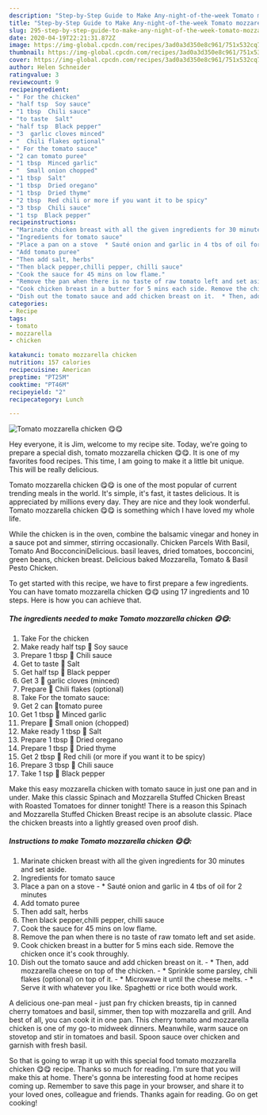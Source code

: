 ```yaml
---
description: "Step-by-Step Guide to Make Any-night-of-the-week Tomato mozzarella chicken 😋😋"
title: "Step-by-Step Guide to Make Any-night-of-the-week Tomato mozzarella chicken 😋😋"
slug: 295-step-by-step-guide-to-make-any-night-of-the-week-tomato-mozzarella-chicken
date: 2020-04-19T22:21:31.872Z
image: https://img-global.cpcdn.com/recipes/3ad0a3d350e8c961/751x532cq70/tomato-mozzarella-chicken-😋😋-recipe-main-photo.jpg
thumbnail: https://img-global.cpcdn.com/recipes/3ad0a3d350e8c961/751x532cq70/tomato-mozzarella-chicken-😋😋-recipe-main-photo.jpg
cover: https://img-global.cpcdn.com/recipes/3ad0a3d350e8c961/751x532cq70/tomato-mozzarella-chicken-😋😋-recipe-main-photo.jpg
author: Helen Schneider
ratingvalue: 3
reviewcount: 9
recipeingredient:
- " For the chicken"
- "half tsp  Soy sauce"
- "1 tbsp  Chili sauce"
- "to taste  Salt"
- "half tsp  Black pepper"
- "3  garlic cloves minced"
- "  Chili flakes optional"
- " For the tomato sauce"
- "2 can tomato puree"
- "1 tbsp  Minced garlic"
- "  Small onion chopped"
- "1 tbsp  Salt"
- "1 tbsp  Dried oregano"
- "1 tbsp  Dried thyme"
- "2 tbsp  Red chili or more if you want it to be spicy"
- "3 tbsp  Chili sauce"
- "1 tsp  Black pepper"
recipeinstructions:
- "Marinate chicken breast with all the given ingredients for 30 minutes and set aside."
- "Ingredients for tomato sauce"
- "Place a pan on a stove  * Sauté onion and garlic in 4 tbs of oil for 2 minutes"
- "Add tomato puree"
- "Then add salt, herbs"
- "Then black pepper,chilli pepper, chilli sauce"
- "Cook the sauce for 45 mins on low flame."
- "Remove the pan when there is no taste of raw tomato left and set aside."
- "Cook chicken breast in a butter for 5 mins each side. Remove the chicken once it&#39;s cook throughly."
- "Dish out the tomato sauce and add chicken breast on it.  * Then, add mozzarella cheese on top of the chicken.  * Sprinkle some parsley, chili flakes (optional) on top of it. * Microwave it until the cheese melts. * Serve it with whatever you like. Spaghetti or rice both would work."
categories:
- Recipe
tags:
- tomato
- mozzarella
- chicken

katakunci: tomato mozzarella chicken 
nutrition: 157 calories
recipecuisine: American
preptime: "PT25M"
cooktime: "PT46M"
recipeyield: "2"
recipecategory: Lunch

---
```



![Tomato mozzarella chicken 😋😋](https://img-global.cpcdn.com/recipes/3ad0a3d350e8c961/751x532cq70/tomato-mozzarella-chicken-😋😋-recipe-main-photo.jpg)

Hey everyone, it is Jim, welcome to my recipe site. Today, we're going to prepare a special dish, tomato mozzarella chicken 😋😋. It is one of my favorites food recipes. This time, I am going to make it a little bit unique. This will be really delicious.

Tomato mozzarella chicken 😋😋 is one of the most popular of current trending meals in the world. It's simple, it's fast, it tastes delicious. It is appreciated by millions every day. They are nice and they look wonderful. Tomato mozzarella chicken 😋😋 is something which I have loved my whole life.

While the chicken is in the oven, combine the balsamic vinegar and honey in a sauce pot and simmer, stirring occasionally. Chicken Parcels With Basil, Tomato And BocconciniDelicious. basil leaves, dried tomatoes, bocconcini, green beans, chicken breast. Delicious baked Mozzarella, Tomato &amp; Basil Pesto Chicken.


To get started with this recipe, we have to first prepare a few ingredients. You can have tomato mozzarella chicken 😋😋 using 17 ingredients and 10 steps. Here is how you can achieve that.

<!--inarticleads1-->

##### The ingredients needed to make Tomato mozzarella chicken 😋😋:

1. Take  For the chicken
1. Make ready half tsp 🐔 Soy sauce
1. Prepare 1 tbsp 🐔 Chili sauce
1. Get to taste 🐔 Salt
1. Get half tsp 🐔 Black pepper
1. Get 3 🐔 garlic cloves (minced)
1. Prepare  🐔 Chili flakes (optional)
1. Take  For the tomato sauce:
1. Get 2 can 🍅tomato puree
1. Get 1 tbsp 🍅 Minced garlic
1. Prepare  🍅 Small onion (chopped)
1. Make ready 1 tbsp 🍅 Salt
1. Prepare 1 tbsp 🍅 Dried oregano
1. Prepare 1 tbsp 🍅 Dried thyme
1. Get 2 tbsp 🍅 Red chili (or more if you want it to be spicy)
1. Prepare 3 tbsp 🍅 Chili sauce
1. Take 1 tsp 🍅 Black pepper


Make this easy mozzarella chicken with tomato sauce in just one pan and in under. Make this classic Spinach and Mozzarella Stuffed Chicken Breast with Roasted Tomatoes for dinner tonight! There is a reason this Spinach and Mozzarella Stuffed Chicken Breast recipe is an absolute classic. Place the chicken breasts into a lightly greased oven proof dish. 

<!--inarticleads2-->

##### Instructions to make Tomato mozzarella chicken 😋😋:

1. Marinate chicken breast with all the given ingredients for 30 minutes and set aside.
1. Ingredients for tomato sauce
1. Place a pan on a stove  - * Sauté onion and garlic in 4 tbs of oil for 2 minutes
1. Add tomato puree
1. Then add salt, herbs
1. Then black pepper,chilli pepper, chilli sauce
1. Cook the sauce for 45 mins on low flame.
1. Remove the pan when there is no taste of raw tomato left and set aside.
1. Cook chicken breast in a butter for 5 mins each side. Remove the chicken once it&#39;s cook throughly.
1. Dish out the tomato sauce and add chicken breast on it.  - * Then, add mozzarella cheese on top of the chicken.  - * Sprinkle some parsley, chili flakes (optional) on top of it. - * Microwave it until the cheese melts. - * Serve it with whatever you like. Spaghetti or rice both would work.


A delicious one-pan meal - just pan fry chicken breasts, tip in canned cherry tomatoes and basil, simmer, then top with mozzarella and grill. And best of all, you can cook it in one pan. This cherry tomato and mozzarella chicken is one of my go-to midweek dinners. Meanwhile, warm sauce on stovetop and stir in tomatoes and basil. Spoon sauce over chicken and garnish with fresh basil. 

So that is going to wrap it up with this special food tomato mozzarella chicken 😋😋 recipe. Thanks so much for reading. I'm sure that you will make this at home. There's gonna be interesting food at home recipes coming up. Remember to save this page in your browser, and share it to your loved ones, colleague and friends. Thanks again for reading. Go on get cooking!
